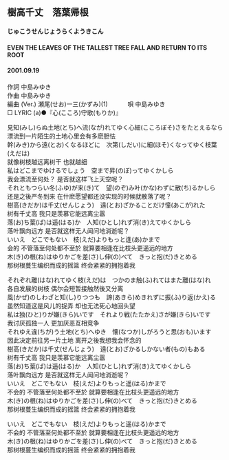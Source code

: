 ## 樹高千丈　落葉帰根
#### じゅこうせんじょうらくようきこん
#### EVEN THE LEAVES OF THE TALLEST TREE FALL AND RETURN TO ITS ROOT
#### 2001.09.19


作詞     中島みゆき　　　　　   
作曲      中島みゆき  　　　   
編曲 (Ver.) 瀬尾(せお)一三(かずみ)(1)　　　
唄     中島みゆき     
□ LYRIC (a)●『心(こころ)守歌(もりか)』  
   
   
見知(みし)らぬ土地(とち)へ流(なが)れてゆく心細(こころぼそ)さをたとえるなら   
漂流到一片陌生的土地心里会有多麽胆怯   
幹(みき)から遠(とお)くなるほどに　次第(しだい)に細(ほそ)くなってゆく枝葉(えだは)   
就像树枝越远离树干 也就越细  
私はどこまでゆけるでしょう　空まで昇(のぼ)ってゆくかしら   
我会漂流至何处？ 是否就这样飞上天空呢？  
それともつらい冬(ふゆ)が来(き)て　望(のぞ)み叶(かな)わずに散(ち)るかしら   
 还是之後严冬到来 在什麽愿望都还没实现的时候就散落了呢？  
樹高(きだか)は千丈(せんじょう)　遠(とお)ざかることだけ憧(あこが)れた   
树有千丈高 我只是羡慕它能远离尘嚣  
落(お)ち葉(ば)は遥(はる)か　人知(ひとし)れず消(き)えてゆくかしら   
落叶飘向远方 是否就这样无人闻问地消逝呢？  
いいえ　どこでもない　枝(えだ)よりもっと逢(あ)かまで   
会的 不管落至何处都不至於 就算要相逢在比枝头更遥远的地方   
木(き)の根(ね)はゆりかごを差(さ)し伸(の)べて　きっと抱(だ)きとめる   
那树根蔓生编织而成的摇篮 终会紧紧的拥抱着我  
   
それぞれ離(はな)れてゆく枝(えだ)は　つかのま触(ふ)れてはまた離(はな)れ   
各自发展的树枝 偶尔会短暂接触然後又分离  
風(かぜ)のしわざと知(し)りつつも　諦(あきら)めきれずに振(ふ)り返(かえ)る   
虽然知道这是风儿的捉弄 却也无法死心地回头望  
私は独(ひと)りが嫌(きら)いです　それより戦(たたかえ)さが嫌(きら)いです   
我讨厌孤独一人 更加厌恶互相竞争  
それゆえ違(ちが)う土地(とち)へゆき　懐(なつか)しがろうと思(おも)います   
因此决定前往另一片土地 离开之後我想我会怀念的  
樹高(きだか)は千丈(せんじょう)　遠(とお)ざかるしかない者(もの)もある   
树有千丈高 我只是羡慕它能远离尘嚣  
落(お)ち葉(ば)は遥(はる)か　人知(ひとし)れず消(き)えてゆくかしら   
落叶飘向远方 是否就这样无人闻问地消逝呢？  
いいえ　どこでもない　枝(えだ)よりもっと遥(はる)かまで   
不会的 不管落至何处都不至於 就算要相逢在比枝头更遥远的地方  
木(き)の根(ね)はゆりかごを差(さ)し伸(の)べて　きっと抱(だ)きとめる   
那树根蔓生编织而成的摇篮 终会紧紧的拥抱着我   
   
いいえ　どこでもない　枝(えだ)よりもっと遥(はる)かまで   
不会的 不管落至何处都不至於 就算要相逢在比枝头更遥远的地方   
木(き)の根(ね)はゆりかごを差(さ)し伸(の)べて　きっと抱(だ)きとめる   
那树根蔓生编织而成的摇篮 终会紧紧的拥抱着我  